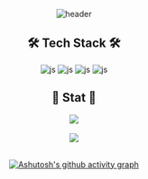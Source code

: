 <div align="center">

![header](https://capsule-render.vercel.app/api?type=venom&color=timeGradient&height=300&section=header&text=nahowo&fontSize=90&stroke=809CC9)

  
## 🛠️ Tech Stack 🛠️
![js](https://img.shields.io/badge/Java-ED8B00?style=for-the-badge&logo=openjdk&logoColor=white)
![js](https://img.shields.io/badge/Spring-6DB33F?style=for-the-badge&logo=spring&logoColor=white)
![js](https://img.shields.io/badge/Python-3776AB?style=for-the-badge&logo=python&logoColor=white)
![js](https://img.shields.io/badge/MySQL-00000F?style=for-the-badge&logo=mysql&logoColor=white)

## 🚀 Stat 🚀
<div align="center">
  <a href=""><img src="http://mazassumnida.wtf/api/v2/generate_badge?boj=nahowo&theme=dark"/></a>
  <br>
  <br>
  <a href=""><img src="https://streak-stats.demolab.com?user=nahowo&theme=tokyonight&date_format=%5BY.%5Dn.j"/></a>
</div>
<br>

[![Ashutosh's github activity graph](https://github-readme-activity-graph.vercel.app/graph?username=nahowo&theme=xcode)](https://github.com/ashutosh00710/github-readme-activity-graph)
